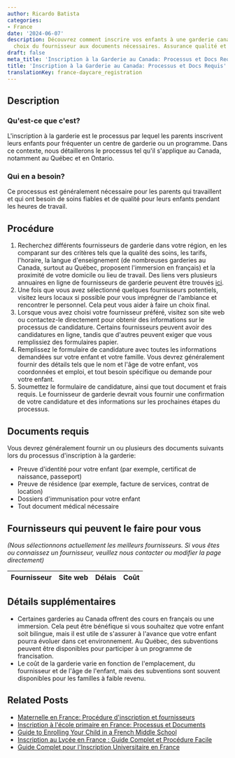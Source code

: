 ```yaml
---
author: Ricardo Batista
categories:
- France
date: '2024-06-07'
description: Découvrez comment inscrire vos enfants à une garderie canadienne, du
  choix du fournisseur aux documents nécessaires. Assurance qualité et tarifs inclus.
draft: false
meta_title: 'Inscription à la Garderie au Canada: Processus et Docs Requis'
title: 'Inscription à la Garderie au Canada: Processus et Docs Requis'
translationKey: france-daycare_registration
---
```


## Description
### Qu'est-ce que c'est?
L'inscription à la garderie est le processus par lequel les parents inscrivent leurs enfants pour fréquenter un centre de garderie ou un programme. Dans ce contexte, nous détaillerons le processus tel qu'il s'applique au Canada, notamment au Québec et en Ontario.

### Qui en a besoin?
Ce processus est généralement nécessaire pour les parents qui travaillent et qui ont besoin de soins fiables et de qualité pour leurs enfants pendant les heures de travail.

## Procédure

1. Recherchez différents fournisseurs de garderie dans votre région, en les comparant sur des critères tels que la qualité des soins, les tarifs, l'horaire, la langue d'enseignement (de nombreuses garderies au Canada, surtout au Québec, proposent l'immersion en français) et la proximité de votre domicile ou lieu de travail. Des liens vers plusieurs annuaires en ligne de fournisseurs de garderie peuvent être trouvés [ici](https://www.ontario.ca/page/child-care-and-daycare).
2. Une fois que vous avez sélectionné quelques fournisseurs potentiels, visitez leurs locaux si possible pour vous imprégner de l'ambiance et rencontrer le personnel. Cela peut vous aider à faire un choix final.
3. Lorsque vous avez choisi votre fournisseur préféré, visitez son site web ou contactez-le directement pour obtenir des informations sur le processus de candidature. Certains fournisseurs peuvent avoir des candidatures en ligne, tandis que d'autres peuvent exiger que vous remplissiez des formulaires papier.
4. Remplissez le formulaire de candidature avec toutes les informations demandées sur votre enfant et votre famille. Vous devrez généralement fournir des détails tels que le nom et l'âge de votre enfant, vos coordonnées et emploi, et tout besoin spécifique ou demande pour votre enfant.
5. Soumettez le formulaire de candidature, ainsi que tout document et frais requis. Le fournisseur de garderie devrait vous fournir une confirmation de votre candidature et des informations sur les prochaines étapes du processus.

## Documents requis
Vous devrez généralement fournir un ou plusieurs des documents suivants lors du processus d'inscription à la garderie:
- Preuve d'identité pour votre enfant (par exemple, certificat de naissance, passeport)
- Preuve de résidence (par exemple, facture de services, contrat de location)
- Dossiers d'immunisation pour votre enfant
- Tout document médical nécessaire

## Fournisseurs qui peuvent le faire pour vous

_(Nous sélectionnons actuellement les meilleurs fournisseurs. Si vous êtes ou connaissez un fournisseur, veuillez nous contacter ou modifier la page directement)_

| Fournisseur     |     Site web    |     Délais       |       Coût       |
| :-------------: | :-------------: |  :-------------: | :-------------: |

## Détails supplémentaires
- Certaines garderies au Canada offrent des cours en français ou une immersion. Cela peut être bénéfique si vous souhaitez que votre enfant soit bilingue, mais il est utile de s'assurer à l'avance que votre enfant pourra évoluer dans cet environnement. Au Québec, des subventions peuvent être disponibles pour participer à un programme de francisation.
- Le coût de la garderie varie en fonction de l'emplacement, du fournisseur et de l'âge de l'enfant, mais des subventions sont souvent disponibles pour les familles à faible revenu.
## Related Posts

- [Maternelle en France: Procédure d'inscription et fournisseurs](https://tramitit.com/fr/guides/france/inscription_a_lecole_maternelle/)
- [Inscription à l'école primaire en France: Processus et Documents](https://tramitit.com/fr/guides/france/inscription_a_lecole_primaire/)
- [Guide to Enrolling Your Child in a French Middle School](https://tramitit.com/fr/guides/france/inscription_au_college/)
- [Inscription au Lycée en France : Guide Complet et Procédure Facile](https://tramitit.com/fr/guides/france/inscription_au_lycee/)
- [Guide Complet pour l'Inscription Universitaire en France](https://tramitit.com/fr/guides/france/inscription_a_luniversite/)